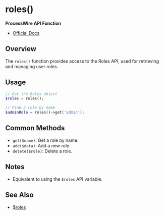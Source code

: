 # roles()

**ProcessWire API Function**

- [Official Docs](https://processwire.com/api/ref/roles/)

## Overview

The `roles()` function provides access to the Roles API, used for retrieving and managing user roles.

## Usage

```php
// Get the Roles object
$roles = roles();

// Find a role by name
$adminRole = roles()->get('admin');
```

## Common Methods
- `get($name)`: Get a role by name.
- `add($data)`: Add a new role.
- `delete($role)`: Delete a role.

## Notes
- Equivalent to using the `$roles` API variable.

## See Also
- [$roles](./permissions-roles.md)
